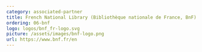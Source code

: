 ```yaml
---
category: associated-partner
title: French National Library (Bibliothèque nationale de France, BnF)
ordering: 06-bnf
logo: logos/bnf_fr-logo.svg
picture: /assets/images/bnf-logo.png
url: https://www.bnf.fr/en
---
```


